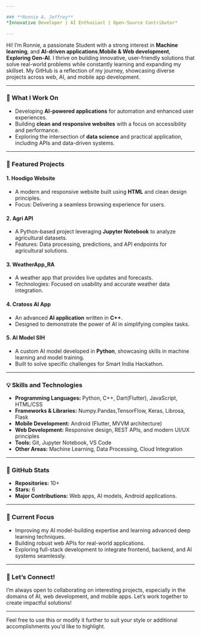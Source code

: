 ```yaml
---

### **Ronnie A. Jeffrey**  
*Innovative Developer | AI Enthusiast | Open-Source Contributor*

---
```


Hi! I’m Ronnie, a passionate Student with a strong interest in **Machine learning**, and **AI-driven applications**,**Mobile & Web development**, **Exploring Gen-AI**. I thrive on building innovative, user-friendly solutions that solve real-world problems while constantly learning and expanding my skillset. My GitHub is a reflection of my journey, showcasing diverse projects across web, AI, and mobile app development.

---

### **🔭 What I Work On**
- Developing **AI-powered applications** for automation and enhanced user experiences.
- Building **clean and responsive websites** with a focus on accessibility and performance.
- Exploring the intersection of **data science** and practical application, including APIs and data-driven systems.

---

### **🚀 Featured Projects**

#### 1. **Hoodigo Website**  
   - A modern and responsive website built using **HTML** and clean design principles.  
   - Focus: Delivering a seamless browsing experience for users.

#### 2. **Agri API**  
   - A Python-based project leveraging **Jupyter Notebook** to analyze agricultural datasets.  
   - Features: Data processing, predictions, and API endpoints for agricultural solutions.

#### 3. **WeatherApp_RA**  
   - A weather app that provides live updates and forecasts.  
   - Technologies: Focused on usability and accurate weather data integration.

#### 4. **Cratoss AI App**  
   - An advanced **AI application** written in **C++**.  
   - Designed to demonstrate the power of AI in simplifying complex tasks.

#### 5. **AI Model SIH**  
   - A custom AI model developed in **Python**, showcasing skills in machine learning and model training.  
   - Built to solve specific challenges for Smart India Hackathon.

---

### **💡 Skills and Technologies**

- **Programming Languages:** Python, C++, Dart(Flutter), JavaScript, HTML/CSS  
- **Frameworks & Libraries:** Numpy.Pandas,TensorFlow, Keras, Librosa, Flask  
- **Mobile Development:** Android (Flutter, MVVM architecture)  
- **Web Development:** Responsive design, REST APIs, and modern UI/UX principles  
- **Tools:** Git, Jupyter Notebook, VS Code  
- **Other Areas:** Machine Learning, Data Processing, Cloud Integration

---

### **🌟 GitHub Stats**

- **Repositories:** 10+  
- **Stars:** 6  
- **Major Contributions:** Web apps, AI models, Android applications.  

---

### **🌱 Current Focus**

- Improving my AI model-building expertise and learning advanced deep learning techniques.  
- Building robust web APIs for real-world applications.  
- Exploring full-stack development to integrate frontend, backend, and AI systems seamlessly.

---

### **🤝 Let’s Connect!**

I’m always open to collaborating on interesting projects, especially in the domains of AI, web development, and mobile apps. Let’s work together to create impactful solutions!  

---

Feel free to use this or modify it further to suit your style or additional accomplishments you'd like to highlight.
